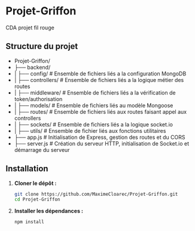 # Projet-Griffon
CDA projet fil rouge

## Structure du projet 

* Projet-Griffon/
* ├── backend/
* |   ├── config/ # Ensemble de fichiers liés a la configuration MongoDB
* |   ├── controllers/ # Ensemble de fichiers liés a la logique métier des routes
* |   ├── middleware/ # Ensemble de fichiers liés a la vérification de token/authorisation
* |   ├── models/ # Ensemble de fichiers liés au modèle Mongoose
* |   ├── routes/ # Ensemble de fichiers liés aux routes faisant appel aux controllers
* |   ├── sockets/ # Ensemble de fichiers liés a la logique socket.io
* |   ├── utils/ # Ensemble de fichier liés aux fonctions utilitaires
* ├── app.js # Initialisation de Express, gestion des routes et du CORS
* ├── server.js # Création du serveur HTTP, initialisation de Socket.io et démarrage du serveur

## Installation

1. **Cloner le dépôt :**
   ```bash
   git clone https://github.com/MaximeCloarec/Projet-Griffon.git
   cd Projet-Griffon

2. **Installer les dépendances :**
    ```bash
    npm install